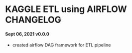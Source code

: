 # KAGGLE ETL using AIRFLOW CHANGELOG 


#### Sept 06, 2021 v0.0.0 
- created airflow DAG framework for ETL pipeline